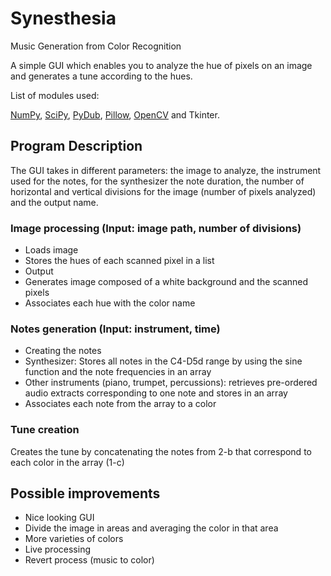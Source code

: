 # Synesthesia
Music Generation from Color Recognition

A simple GUI which enables you to analyze the hue of pixels on an image and generates a tune according to the hues. 

List of modules used:

[NumPy](http://www.numpy.org/), [SciPy](https://www.scipy.org/), [PyDub](https://github.com/jiaaro/pydub/), [Pillow](http://python-pillow.org/), [OpenCV](http://opencv.org/) and Tkinter.

## Program Description
The GUI takes in different parameters: the image to analyze, the instrument used for the notes, for the synthesizer the note duration, the number of horizontal and vertical divisions for the image (number of pixels analyzed) and the output name.

### Image processing (Input: image path, number of divisions)
* Loads image
*	Stores the hues of each scanned pixel in a list
*	Output
  * Generates image composed of a white background and the scanned pixels
  *	Associates each hue with the color name
  
### Notes generation (Input: instrument, time)
*	Creating the notes
  *	Synthesizer: Stores all notes in the C4-D5d range by using the sine function and the note frequencies in an array
  *	Other instruments (piano, trumpet, percussions): retrieves pre-ordered audio extracts corresponding to one note and stores in an array
*	Associates each note from the array to a color

### Tune creation
Creates the tune by concatenating the notes from 2-b that correspond to each color in the array (1-c)


## Possible improvements
-	Nice looking GUI
-	Divide the image in areas and averaging the color in that area
-	More varieties of colors
-	Live processing
-	Revert process (music to color)
